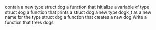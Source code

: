 contain
a new type struct dog
a function that initialize a variable of type struct dog
a function that prints a struct dog
a new type dogk_t as a new name for the type struct dog
a function that creates a new dog
Write a function that frees dogs

